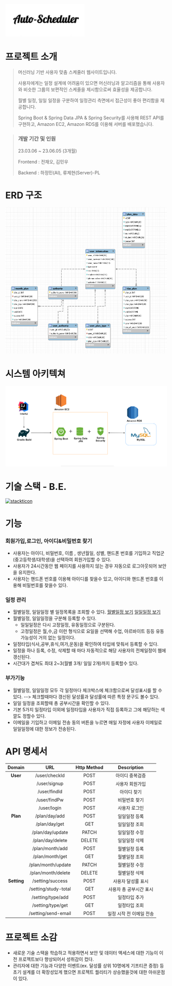 ![image](https://github.com/ryu-jaehyun/AiPlanner/blob/master/images/%ED%94%8C%EB%9E%98%EB%84%88logo.png?raw=true)



# 프로젝트 소개

> 머신러닝 기반 사용자 맞춤 스케줄러 웹사이트입니다.
>
> 사용자에게는 일정 설계에 어려움이 있으면 머신러닝과 알고리즘을 통해 사용자와 비슷한 그룹의 보편적인 스케줄을 제시함으로써 효율성을 제공합니다.
>
> 월별 일정, 일일 일정을 구분하여 일정관리 측면에서 접근성이 좋아 편리함을 제공합니다.
> 
> Spring Boot & Spring Data JPA & Spring Security를 사용해 REST API를 구현하고, Amazon EC2, Amazon RDS를 이용해 서버를 배포했습니다.


> ###  개발 기간 및 인원
>
> 23.03.06 ~ 23.06.05 (3개월)
>
> Frontend  : 전재오, 김민우
> 
> Backend  : 하정민(AI), 류제현(Server)-PL


# ERD 구조

![ERD](https://github.com/ryu-jaehyun/AiPlanner/blob/master/images/ERD%20%EA%B5%AC%EC%A1%B0.png?raw=true)


# 시스템 아키텍쳐

![시스템 아키텍쳐](https://github.com/ryu-jaehyun/AiPlanner/blob/master/images/%EC%8B%9C%EC%8A%A4%ED%85%9C%EC%95%84%ED%82%A4%ED%85%8D%EC%B3%90.png?raw=true)

# 기술 스택 - B.E.


[![stackticon](https://firebasestorage.googleapis.com/v0/b/stackticon-81399.appspot.com/o/images%2F1708924375402?alt=media&token=441b4e89-2ded-40a6-9a39-725030396c03)](https://github.com/msdio/stackticon)

# 기능

###  회원가입,로그인, 아이디&비밀번호 찾기

+ 사용자는 아이디, 비밀번호, 이름 , 생년월일, 성별, 핸드폰 번호를 기입하고 직업군(중고등학생/대학생)을 선택하여 회원가입할 수 있다.
+ 사용자가 24시간동안 웹 페이지를 사용하지 않는 경우 자동으로 로그아웃되어 보안을 유지한다.
+ 사용자는 핸드폰 번호를 이용해 아이디를 찾을수 있고, 아이디와 핸드폰 번호를 이용해 비밀번호를 찾을수 있다.


### 일정 관리

+  월별일정, 일일일정 별 일정목록을 조회할 수 있다. [월별일정 보기](https://github.com/ryu-jaehyun/AiPlanner/blob/master/images/%EC%9B%94%EB%B3%84%EC%9D%BC%EC%A0%95.png?raw=true)  [일일일정 보기](https://github.com/ryu-jaehyun/AiPlanner/blob/master/images/%EC%9D%BC%EC%9D%BC%EC%9D%BC%EC%A0%95.png?raw=true)
+  월별일정, 일일일정을 구분해 등록할 수 있다.
    + 일일일정은 다시 고정일정, 유동일정으로 구분된다.
    + 고정일정은 월,수,금 이런 형식으로 요일을 선택해 수업, 아르바이트 등등 유동 가능성이 거의 없는 일정이다.
+  일정타입(식사,공부,휴식,여가,운동)을 확인하여 타입에 맞춰서 등록할 수 있다.
+  일정을 하나 등록, 수정, 삭제할 때 마다 자동적으로 해당 사용자의 전체일정이 웹에 갱신된다.
+  시간대가 겹쳐도 최대 2~3(월별 3개/ 일일 2개)까지 등록할수 있다.


### 부가기능

+ 월별일정, 일일일정 모두 각 일정마다 체크박스에 체크함으로써 달성표시를 할 수 있다. --> 체크할때마다 갱신된 달성률과 달성률에 따른 특정 문구도 볼수 있다.
+ 일일 일정을 조회할때 총 공부시간을 확인할 수 있다.
+ 기본 5가지 일정타입 이외에 일정타입을 사용자가 직접 등록하고 그에 해당하는 색깔도 정할수 있다.
+ 이메일을 기입하고 이메일 전송 동의 버튼을 누르면 매일 자정에 사용자 이메일로 일일일정에 대한 정보가 전송된다.

# API 명세서

|  **Domain** |        **URL**       | **Http Method** |      **Description**     |
|:-----------:|:--------------------:|:---------------:|:------------------------:|
|   **User**  |     /user/checkId    |       POST      |      아이디 중복검증     |
|             |     /user/signup     |       POST      |      사용자 회원가입     |
|             |     /user/findId     |       POST      |        아이디 찾기       |
|             |     /user/findPw     |       POST      |       비밀번호 찾기      |
|             |      /user/login     |       POST      |       사용자 로그인      |
|   **Plan**  |     /plan/day/add    |       POST      |       일일일정 등록      |
|             |     /plan/day/get    |       GET       |       일일일정 조회      |
|             |   /plan/day/update   |      PATCH      |       일일일정 수정      |
|             |   /plan/day/delete   |      DELETE     |       일일일정 삭제      |
|             |    /plan/month/add   |       POST      |       월별일정 등록      |
|             |    /plan/month/get   |       GET       |       월별일정 조회      |
|             |  /plan/month/update  |      PATCH      |       월별일정 수정      |
|             |  /plan/month/delete  |      DELETE     |       월별일정 삭제      |
| **Setting** |   /setting/success   |       POST      |    사용자 달성률 표시    |
|             | /setting/study-total |       GET       |  사용자 총 공부시간 표시 |
|             |   /setting/type/add  |       POST      |       일정타입 추가      |
|             |   /setting/type/get  |       GET       |       일정타입 조회      |
|             |  /setting/send-email |       POST      | 일정 시작 전 이메일 전송 |



# 프로젝트 소감

- 새로운 기술 스택을 학습하고 적용하면서 보안 및 데이터 액세스에 대한 기능이 이전 프로젝트보다 향상되어서 성취감이 컸다.
- 관리자에 대한 기능과 다양한 이벤트(ex. 달성률 상위 10명에게 기프티콘 증정) 등 초기 설계를 더 확장성있게 했으면 프로젝트 퀄리티가 상승했을것에 대한 아쉬운점이 있다.
